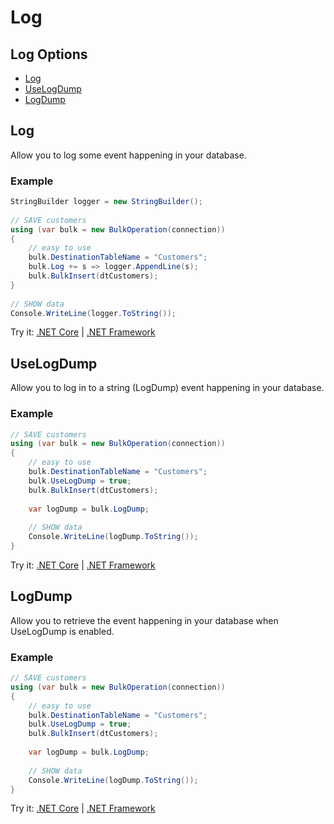 # Log

## Log Options
- [Log](#log)
- [UseLogDump](#uselogdump)
- [LogDump](#logdump)

## Log
Allow you to log some event happening in your database.

### Example
```csharp
StringBuilder logger = new StringBuilder();
            
// SAVE customers
using (var bulk = new BulkOperation(connection))
{
    // easy to use
    bulk.DestinationTableName = "Customers";
    bulk.Log += s => logger.AppendLine(s);
    bulk.BulkInsert(dtCustomers);
}
            
// SHOW data
Console.WriteLine(logger.ToString());
```
Try it: [.NET Core](https://dotnetfiddle.net/qyY7ca) | [.NET Framework](https://dotnetfiddle.net/3cTgCG)

## UseLogDump
Allow you to log in to a string (LogDump) event happening in your database.

### Example
```csharp
// SAVE customers
using (var bulk = new BulkOperation(connection))
{
    // easy to use
    bulk.DestinationTableName = "Customers";
    bulk.UseLogDump = true;
    bulk.BulkInsert(dtCustomers);
                
    var logDump = bulk.LogDump;
                
    // SHOW data
    Console.WriteLine(logDump.ToString());
}
```
Try it: [.NET Core](https://dotnetfiddle.net/SfsxSd) | [.NET Framework](https://dotnetfiddle.net/pGrUcP)

## LogDump
Allow you to retrieve the event happening in your database when UseLogDump is enabled.

### Example
```csharp
// SAVE customers
using (var bulk = new BulkOperation(connection))
{
    // easy to use
    bulk.DestinationTableName = "Customers";
    bulk.UseLogDump = true;
    bulk.BulkInsert(dtCustomers);
                
    var logDump = bulk.LogDump;
                
    // SHOW data
    Console.WriteLine(logDump.ToString());
}
```

Try it: [.NET Core](https://dotnetfiddle.net/YvFEgU) | [.NET Framework](https://dotnetfiddle.net/TvD8ZD)
